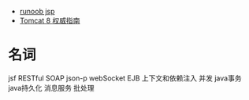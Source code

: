 * [runoob jsp](http://www.runoob.com/jsp/jsp-actions.html)
* [Tomcat 8 权威指南](http://wiki.jikexueyuan.com/project/tomcat/)

# 名词
jsf RESTful SOAP json-p webSocket EJB 上下文和依赖注入 并发 java事务 java持久化 消息服务 批处理
